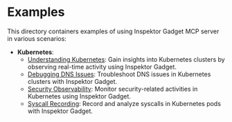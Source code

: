 # Examples

This directory containers examples of using Inspektor Gadget MCP server in various scenarios:

- **Kubernetes**:
    - [Understanding Kubernetes](kubernetes/understanding-kubernetes/README.md): Gain insights into Kubernetes clusters by observing real-time activity using Inspektor Gadget.
    - [Debugging DNS Issues](kubernetes/dns-debugging/README.md): Troubleshoot DNS issues in Kubernetes clusters with Inspektor Gadget.
    - [Security Observability](kubernetes/security-observability/README.md): Monitor security-related activities in Kubernetes using Inspektor Gadget.
    - [Syscall Recording](kubernetes/syscall-recording/README.md): Record and analyze syscalls in Kubernetes pods with Inspektor Gadget.
